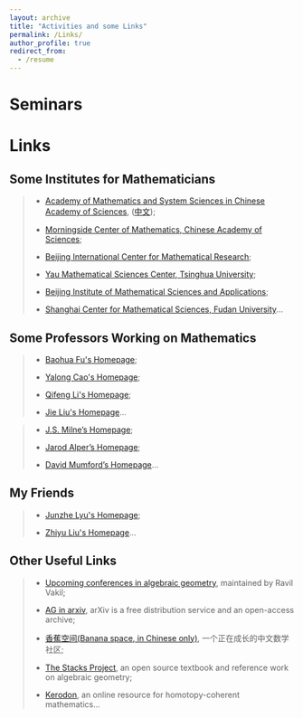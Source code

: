 ```yaml
---
layout: archive
title: "Activities and some Links"
permalink: /Links/
author_profile: true
redirect_from:
  - /resume
---
```


# Seminars

# Links

## Some Institutes for Mathematicians

> + [Academy of Mathematics and System Sciences in Chinese Academy of Sciences](http://english.amss.cas.cn/), ([中文](http://www.amss.ac.cn/));
>
> + [Morningside Center of Mathematics, Chinese Academy of Sciences](http://www.mcm.ac.cn/);
> 
> + [Beijing International Center for Mathematical Research](https://bicmr.pku.edu.cn/);
>
> + [Yau Mathematical Sciences Center, Tsinghua University](https://ymsc.tsinghua.edu.cn/en/);
>
> + [Beijing Institute of Mathematical Sciences and Applications](https://www.bimsa.cn/);
>
> + [Shanghai Center for Mathematical Sciences, Fudan University](https://scms.fudan.edu.cn/)...


## Some Professors Working on Mathematics

> + [Baohua Fu's Homepage](http://www.math.ac.cn/people/fbh/);
>
> + [Yalong Cao's Homepage](https://sites.google.com/site/yalongcaoshomepage/home);
>
> + [Qifeng Li's Homepage](https://faculty.sdu.edu.cn/qifengli_mathcag/zh_CN/index/1459465/list/index.htm);
>
> + [Jie Liu's Homepage](http://www.jliumath.com/)...

> + [J.S. Milne’s Homepage](https://www.jmilne.org/math/);
>
> + [Jarod Alper’s Homepage](https://sites.math.washington.edu/~jarod/);
>
> + [David Mumford’s Homepage](https://www.dam.brown.edu/people/mumford/)...


## My Friends

> + [Junzhe Lyu's Homepage](https://taiataiat.github.io/);
>
> + [Zhiyu Liu's Homepage](https://sites.google.com/view/zhiyuliu)...

## Other Useful Links

> + [Upcoming conferences in algebraic geometry](https://math.stanford.edu/~vakil/conferences.html), maintained by Ravil Vakil;
>
> + [AG in arxiv](https://arxiv.org/list/math.AG/recent), arXiv is a free distribution service and an open-access archive;
> 
> + [香蕉空间(Banana space, in Chinese only)](https://www.bananaspace.org/wiki/%E9%A6%96%E9%A1%B5), 一个正在成长的中文数学社区;
>
> + [The Stacks Project](https://stacks.math.columbia.edu/), an open source textbook and reference work on algebraic geometry;
>
> + [Kerodon](https://kerodon.net/), an online resource for homotopy-coherent mathematics...
